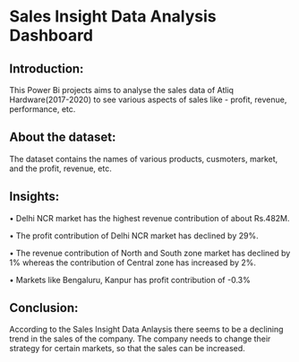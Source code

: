 # Sales Insight Data Analysis Dashboard

## Introduction:
This Power Bi projects aims to analyse the sales data of Atliq Hardware(2017-2020) to see various aspects of sales like - profit, revenue, performance, etc.

## About the dataset: 
The dataset contains the names of various products, cusmoters, market, and the profit, revenue, etc.
## Insights:

•	Delhi NCR market has the highest revenue contribution of about Rs.482M.

•	The profit contribution of Delhi NCR market has declined by 29%.

• The revenue contribution of North and South zone market has declined by 1% whereas the contribution of Central zone has increased by 2%.

•	Markets like Bengaluru, Kanpur has profit contribution of -0.3%

## Conclusion: 
According to the Sales Insight Data Anlaysis there seems to be a declining trend in the sales of the company. The company needs to change their strategy for certain markets, so that the sales can be increased.

